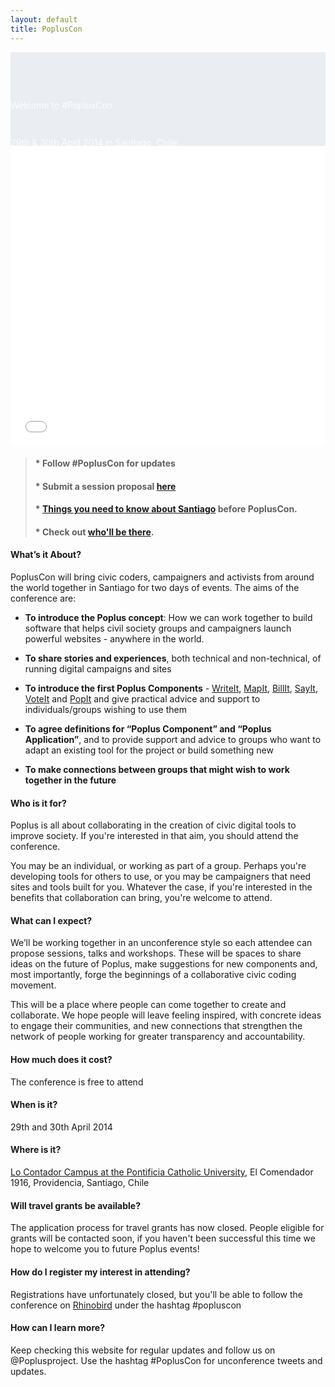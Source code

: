```yaml
---
layout: default
title: PoplusCon
---
```


<!-- <div class="clipped">
  <h2>Poplus Conference</h2>
  <h3>29th & 30th April 2014 in Santiago, Chile</h3>
</div> -->

<div id="bkEventDiv">
<svg width="100%" height="100%">
  <defs>
    <mask id="theMask">
      <rect width="101%" height="100%" fill="#fff" />
      <text x="0" y="90" id="theEventTit" fill="#000">Welcome to #PoplusCon</text>
      <text x="0" y="150" id="theEventText" fill="#000">29th & 30th April 2014 in Santiago, Chile</text>
    </mask>
  </defs>
  <rect width="101%" height="100%" mask="url(#theMask)" fill="#eaedf2" />
</svg>
</div>

<iframe width="100%" height="480" src="//www.youtube.com/embed/x2eMnQ1XxE4?rel=0" frameborder="0" allowfullscreen></iframe>

> #### * Follow &#35;PoplusCon for updates
> #### * Submit a session proposal [here][sessions]
> #### * [Things you need to know about Santiago][post-aboutstgo] before PoplusCon.
> #### * Check out [who'll be there][popluscon-participants].


#### What’s it About?

PoplusCon will bring civic coders, campaigners and activists from around the world together in Santiago for two days of events.  The aims of the conference are:

- **To introduce the Poplus concept**: How we can work together to build software that helps civil society groups and campaigners launch powerful websites - anywhere in the world.

- **To share stories and experiences**, both technical and non-technical, of running digital campaigns and sites

- **To introduce the first Poplus Components** - [WriteIt][writeit], [MapIt][mapit], [BillIt][billit], [SayIt][sayit], [VoteIt][developmentboard] and [PopIt][popit] and give practical advice and support to individuals/groups wishing to use them

- **To agree definitions for “Poplus Component” and “Poplus Application”**, and to provide support and advice to groups who want to adapt an existing tool for the project or build something new

- **To make connections between groups that might wish to work together in the future**



#### Who is it for?

Poplus is all about collaborating in the creation of civic digital tools to improve society. If you're interested in that aim, you should attend the conference.

You may be an individual, or working as part of a group. Perhaps you're developing tools for others to use, or you may be campaigners that need sites and tools built for you. Whatever the case, if you're interested in the benefits that collaboration can bring, you're welcome to attend.

#### What can I expect?

We’ll be working together in an unconference style so each attendee can propose sessions, talks and workshops. These will be spaces to share ideas on the future of Poplus, make suggestions for new components and, most importantly, forge the beginnings of a collaborative civic coding movement. 

This will be a place where people can come together to create and collaborate. We hope people will leave feeling inspired, with concrete ideas to engage their communities, and new connections that strengthen the network of people working for greater transparency and accountability.


#### How much does it cost?
The conference is free to attend

#### When is it?
29th and 30th April 2014

#### Where is it?
[Lo Contador Campus at the Pontificia Catholic University][location],  El Comendador 1916, Providencia, Santiago, Chile

#### Will travel grants be available?
The application process for travel grants has now closed. People eligible for grants will be contacted soon, if you haven't been successful this time we hope to welcome you to future Poplus events!

#### How do I register my interest in attending?
Registrations have unfortunately closed, but you'll be able to follow the conference on [Rhinobird][rb] under the hashtag #popluscon

#### How can I learn more?
Keep checking this website for regular updates and follow us on @Poplusproject. Use the hashtag &#35;PoplusCon for unconference tweets and updates.



[popluscon-participants]: https://docs.google.com/a/votainteligente.cl/spreadsheet/ccc?key=0AilWvupLW-QEdFFERVlfSzBPTWpfaVp3X0RjOHFZZ1E&usp=gmail#gid=0
[post-aboutstgo]: /posts/things-you-need-to-know-about-stgo/
[register]: https://docs.google.com/forms/d/1v6eTcXjReQmVJpMZ2gw4f0QGddswiyhusivyuFnS7yc/viewform
[writeit]: http://writeit.ciudadanointeligente.org
[billit]: http://poplus.org/posts/billit/
[sayit]: http://sayit.mysociety.org/
[developmentboard]: https://trello.com/b/5gGF4xrJ/poplus-development
[popit]: http://popit.mysociety.org/
[mapit]: http://code.mapit.mysociety.org/
[sessions]: http://poplus.org/Popluscon_session_FAQ
[location]: https://www.google.co.uk/maps/place/Pontificia+Universidad+Cat%C3%B3lica+de+Chile/@-33.420096,-70.618007,17z/data=!3m1!4b1!4m2!3m1!1s0x9662cf6087b6b2a1:0x42104b9842c65eba
[rb]: http://rhinobird.tv/

